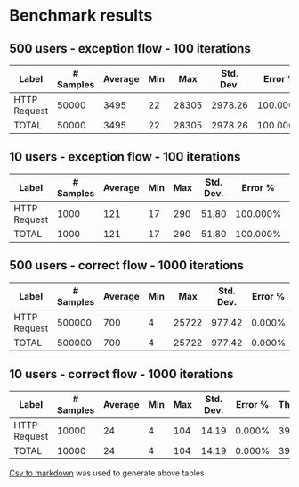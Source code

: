 # Benchmark results

## 500 users - exception flow - 100 iterations

|Label       |# Samples|Average|Min|Max  |Std. Dev.|Error % |Throughput|Received KB/sec|Sent KB/sec|Avg. Bytes|
|------------|---------|-------|---|-----|---------|--------|----------|---------------|-----------|----------|
|HTTP Request|50000    |3495   |22 |28305|2978.26  |100.000%|131.49866 |49.57          |18.49      |386.0     |
|TOTAL       |50000    |3495   |22 |28305|2978.26  |100.000%|131.49866 |49.57          |18.49      |386.0     |


## 10 users - exception flow - 100 iterations

|Label       |# Samples|Average|Min|Max|Std. Dev.|Error % |Throughput|Received KB/sec|Sent KB/sec|Avg. Bytes|
|------------|---------|-------|---|---|---------|--------|----------|---------------|-----------|----------|
|HTTP Request|1000     |121    |17 |290|51.80    |100.000%|76.76954  |28.94          |10.80      |386.0     |
|TOTAL       |1000     |121    |17 |290|51.80    |100.000%|76.76954  |28.94          |10.80      |386.0     |


## 500 users - correct flow - 1000 iterations

|Label       |# Samples|Average|Min|Max|Std. Dev.|Error % |Throughput|Received KB/sec|Sent KB/sec|Avg. Bytes|
|------------|---------|-------|---|---|---------|--------|----------|---------------|-----------|----------|
|HTTP Request|500000   |700    |4  |25722|977.42   |0.000%  |673.49501 |434.90         |93.39      |661.2     |
|TOTAL       |500000   |700    |4  |25722|977.42   |0.000%  |673.49501 |434.90         |93.39      |661.2     |


## 10 users - correct flow - 1000 iterations

|Label       |# Samples|Average|Min|Max|Std. Dev.|Error % |Throughput|Received KB/sec|Sent KB/sec|Avg. Bytes|
|------------|---------|-------|---|---|---------|--------|----------|---------------|-----------|----------|
|HTTP Request|10000    |24     |4  |104|14.19    |0.000%  |398.64461 |257.47         |55.28      |661.4     |
|TOTAL       |10000    |24     |4  |104|14.19    |0.000%  |398.64461 |257.47         |55.28      |661.4     |


[Csv to markdown](https://www.convertcsv.com/csv-to-markdown.htm) was used to generate above tables